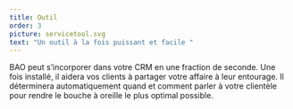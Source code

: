 ```yaml
---
title: Outil
order: 3
picture: servicetool.svg
text: "Un outil à la fois puissant et facile "
---
```

BAO peut s’incorporer dans votre CRM en une fraction de seconde. Une fois installé, il aidera vos clients à partager votre affaire à leur entourage. Il déterminera automatiquement quand et comment parler à votre clientèle pour rendre le bouche à oreille le plus optimal possible.